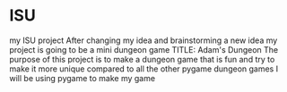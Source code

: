 # ISU
my ISU project
After changing my idea and brainstorming a new idea my project is going to be a mini dungeon game
TITLE: Adam's Dungeon
The purpose of this project is to make a dungeon game that is fun and try to make it more unique compared to all the other pygame dungeon games
I will be using pygame to make my game
